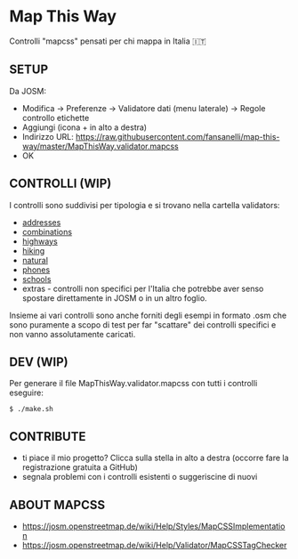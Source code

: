 # Map This Way

Controlli "mapcss" pensati per chi mappa in Italia :it:

## SETUP

Da JOSM:
- Modifica -> Preferenze -> Validatore dati (menu laterale) -> Regole controllo etichette
- Aggiungi (icona + in alto a destra)
- Indirizzo URL: https://raw.githubusercontent.com/fansanelli/map-this-way/master/MapThisWay.validator.mapcss
- OK

## CONTROLLI (WIP)

I controlli sono suddivisi per tipologia e si trovano nella cartella validators:

- [addresses](validators/addresses/addresses.md)
- [combinations](validators/combinations/combinations.md)
- [highways](validators/highways/highways.md)
- [hiking](validators/hiking/hiking.md)
- [natural](validators/natural/natural.md)
- [phones](validators/phones/phones.md)
- [schools](validators/schools/schools.md)
- extras - controlli non specifici per l'Italia che potrebbe aver senso spostare direttamente in JOSM o in un altro foglio.

Insieme ai vari controlli sono anche forniti degli esempi in formato .osm che sono puramente a scopo di test per far "scattare" dei controlli specifici e non vanno assolutamente caricati.

## DEV (WIP)

Per generare il file MapThisWay.validator.mapcss con tutti i controlli eseguire:

`$ ./make.sh`

## CONTRIBUTE

- ti piace il mio progetto? Clicca sulla stella in alto a destra (occorre fare la registrazione gratuita a GitHub)
- segnala problemi con i controlli esistenti o suggeriscine di nuovi

## ABOUT MAPCSS

- https://josm.openstreetmap.de/wiki/Help/Styles/MapCSSImplementation
- https://josm.openstreetmap.de/wiki/Help/Validator/MapCSSTagChecker
